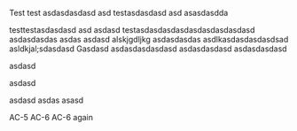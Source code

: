 Test
test asdasdasdasd
asd 
testasdasdasd asd asasdasdda

testtestasdasdasd asd 
asdasd
testasdasdasdasdasdasdasdasdasd
asdasdasdas
asdas
asdasd
alskjgdljkg
asdasdasdas
asdlkasdasdasdasdsad
asldkjal;sdasdasd
Gasdasd
asdasdasdasdasd
asdasdasdasd
asdasdasdasd

asdasd

asdasd

asdasd
asdas
asasd

AC-5
AC-6
AC-6 again
